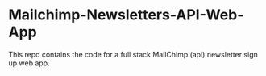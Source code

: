 # Mailchimp-Newsletters-API-Web-App
This repo contains the code for a full stack MailChimp (api) newsletter sign up web app.
